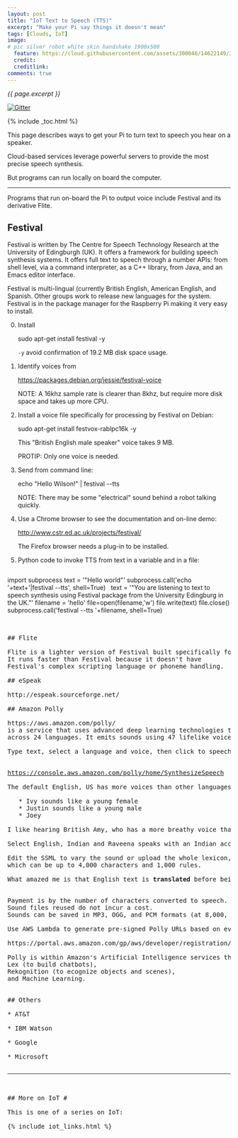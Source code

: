 ```yaml
---
layout: post
title: "IoT Text to Speech (TTS)"
excerpt: "Make your Pi say things it doesn't mean"
tags: [Clouds, IoT]
image:
# pic silver robot white skin handshake 1900x500
  feature: https://cloud.githubusercontent.com/assets/300046/14622149/306629f0-0585-11e6-961a-dc8f60dadbf6.jpg
  credit: 
  creditlink: 
comments: true
---
```

<i>{{ page.excerpt }}</i>

[![Gitter](https://badges.gitter.im/wilsonmar/wilsonmar.github.io.svg)](https://gitter.im/wilsonmar/wilsonmar.github.io?utm_source=badge&utm_medium=badge&utm_campaign=pr-badge)

{% include _toc.html %}

This page describes ways to get your Pi to turn text to speech you hear on a speaker.

Cloud-based services leverage powerful servers
to provide the most precise speech synthesis.

But programs can run locally on board the computer.

<hr />

Programs that run on-board the Pi to output voice include Festival and its derivative Flite.

## Festival

Festival is written by The Centre for Speech Technology Research at the University of Edingburgh (UK).
It offers a framework for building speech synthesis systems. It offers full text to speech through a number APIs: from shell level, via a command interpreter, as a C++ library, from Java, and an Emacs editor interface. 

Festival is multi-lingual (currently British English, American English, and Spanish. Other groups work to release new languages for the system.  Festival is in the package manager for the Raspberry Pi making it very easy to install.

0. Install

   sudo apt-get install festival -y

   `-y` avoid confirmation of 19.2 MB disk space usage.

0. Identify voices from 

   https://packages.debian.org/jessie/festival-voice

   NOTE: A 16khz sample rate is clearer than 8khz,
   but require more disk space and takes up more CPU.

0. Install a voice file specifically for processing by Festival on Debian:

   sudo apt-get install festvox-rablpc16k -y

   This "British English male speaker" voice takes 9 MB.

   PROTIP: Only one voice is needed.

0. Send from command line:

   echo "Hello Wilson!" | festival --tts

   NOTE: There may be some "electrical" sound behind 
   a robot talking quickly.

0. Use a Chrome browser to see the documentation
   and on-line demo:

   http://www.cstr.ed.ac.uk/projects/festival/

   The Firefox browser needs a plug-in to be installed.

0. Python code to invoke TTS from text in a variable and in a file:

   <pre>
import subprocess
text = '"Hello world"'
subprocess.call('echo '+text+'|festival --tts', shell=True)
&nbsp;
text = '"You are listening to text to speech synthesis using Festival package from the University Edingburg in the UK."'
filename = 'hello'
file=open(filename,'w')
file.write(text)
file.close()
subprocess.call('festival --tts '+filename, shell=True)
   <pre>


## Flite

Flite is a lighter version of Festival built specifically for embedded systems.
It runs faster than Festival because it doesn't have 
Festival's complex scripting language or phoneme handling.

## eSpeak

http://espeak.sourceforge.net/

## Amazon Polly

https://aws.amazon.com/polly/
is a service that uses advanced deep learning technologies to synthesize speech 
across 24 languages. It emits sounds using 47 lifelike voices human voices.

Type text, select a language and voice, then click to speech at<br />
<a target="_blank" href="https://console.aws.amazon.com/polly/home/SynthesizeSpeech">
https://console.aws.amazon.com/polly/home/SynthesizeSpeech</a>

The default English, US has more voices than other languages:

   * Ivy sounds like a young female
   * Justin sounds like a young male
   * Joey 

I like hearing British Amy, who has a more breathy voice than British Emma.

Select English, Indian and Raveena speaks with an Indian accent.

Edit the SSML to vary the sound or upload the whole lexicon,
which can be up to 4,000 characters and 1,000 rules.

What amazed me is that English text is <strong>translated</strong> before being spoken.


Payment is by the number of characters converted to speech.
Sound files reused do not incur a cost.
Sounds can be saved in MP3, OGG, and PCM formats (at 8,000, 16,000, and 22,050 Hz).

Use AWS Lambda to generate pre-signed Polly URLs based on events from the AWS IoT rules engine, then use Device Gateway to send these URLs to your IoT devices to allow them to request lifelike speech.

https://portal.aws.amazon.com/gp/aws/developer/registration/index.html

Polly is within Amazon's Artificial Intelligence services that include
Lex (to build chatbots), 
Rekognition (to ecognize objects and scenes), 
and Machine Learning.


## Others

* AT&T

* IBM Watson

* Google

* Microsoft

<hr />

## More on IoT #

This is one of a series on IoT:

{% include iot_links.html %}
